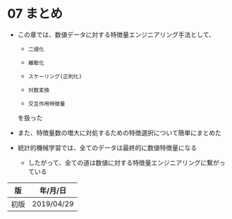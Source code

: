 07 まとめ
=========

* この章では、数値データに対する特徴量エンジニアリング手法として、

  * `二値化`

  * `離散化`

  * `スケーリング(正則化)`

  * `対数変換`

  * `交互作用特徴量`

  を扱った

* また、特徴量数の増大に対処するための特徴選択について簡単にまとめた

* 統計的機械学習では、全てのデータは最終的に数値特徴量になる

  * したがって、全ての道は数値に対する特徴量エンジニアリングに繋がっている



| 版   | 年/月/日   |
| ---- | ---------- |
| 初版 | 2019/04/29 |

